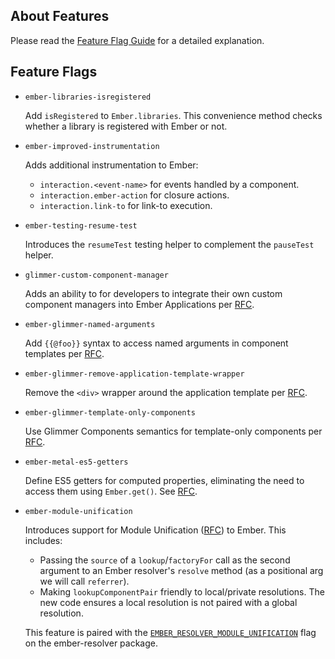 ## About Features

Please read the [Feature Flag Guide](https://emberjs.com/guides/configuring-ember/feature-flags/)
for a detailed explanation.

## Feature Flags

* `ember-libraries-isregistered`

  Add `isRegistered` to `Ember.libraries`. This convenience method checks whether
  a library is registered with Ember or not.

* `ember-improved-instrumentation`

  Adds additional instrumentation to Ember:

  - `interaction.<event-name>` for events handled by a component.
  - `interaction.ember-action` for closure actions.
  - `interaction.link-to` for link-to execution.

* `ember-testing-resume-test`

  Introduces the `resumeTest` testing helper to complement the `pauseTest` helper.

* `glimmer-custom-component-manager`

  Adds an ability to for developers to integrate their own custom component managers
  into Ember Applications per [RFC](https://github.com/emberjs/rfcs/blob/custom-components/text/0000-custom-components.md).

* `ember-glimmer-named-arguments`

  Add `{{@foo}}` syntax to access named arguments in component templates per
  [RFC](https://github.com/emberjs/rfcs/pull/276).

* `ember-glimmer-remove-application-template-wrapper`

  Remove the `<div>` wrapper around the application template per
  [RFC](https://github.com/emberjs/rfcs/pull/280).

* `ember-glimmer-template-only-components`

  Use Glimmer Components semantics for template-only components per
  [RFC](https://github.com/emberjs/rfcs/pull/278).

* `ember-metal-es5-getters`

  Define ES5 getters for computed properties, eliminating the need to access them
  using `Ember.get()`. See [RFC](https://github.com/emberjs/rfcs/pull/281).

* `ember-module-unification`

  Introduces support for Module Unification
  ([RFC](https://github.com/dgeb/rfcs/blob/module-unification/text/0000-module-unification.md))
  to Ember. This includes:

  - Passing the `source` of a `lookup`/`factoryFor` call as the second argument
    to an Ember resolver's `resolve` method (as a positional arg we will call
    `referrer`).
  - Making `lookupComponentPair` friendly to local/private resolutions. The
    new code ensures a local resolution is not paired with a global resolution.

  This feature is paired with the
  [`EMBER_RESOLVER_MODULE_UNIFICATION`](https://github.com/ember-cli/ember-resolver#ember_resolver_module_unification)
  flag on the ember-resolver package.
